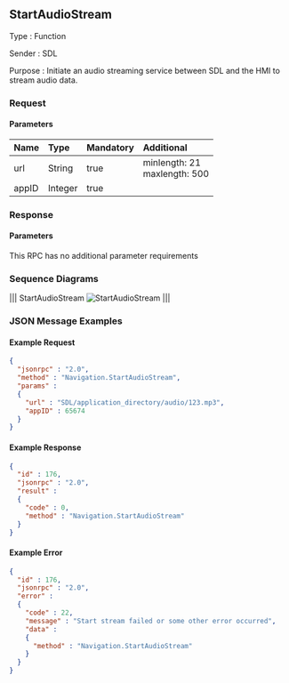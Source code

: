 ## StartAudioStream

Type
: Function

Sender
: SDL

Purpose
: Initiate an audio streaming service between SDL and the HMI to stream audio data.

### Request

#### Parameters

|Name|Type|Mandatory|Additional|
|:---|:---|:--------|:---------|
|url|String|true|minlength: 21<br>maxlength: 500|
|appID|Integer|true||

### Response

#### Parameters

This RPC has no additional parameter requirements

### Sequence Diagrams
|||
StartAudioStream
![StartAudioStream](./assets/StartAudioStream.jpg)
|||

### JSON Message Examples

#### Example Request

```json
{
  "jsonrpc" : "2.0",
  "method" : "Navigation.StartAudioStream",
  "params" :  
  {
    "url" : "SDL/application_directory/audio/123.mp3",
    "appID" : 65674
  }
}
```

#### Example Response

```json
{
  "id" : 176,
  "jsonrpc" : "2.0",
  "result" :
  {
    "code" : 0,
    "method" : "Navigation.StartAudioStream"
  }
}
```

#### Example Error

```json
{
  "id" : 176,
  "jsonrpc" : "2.0",
  "error" :
  {
    "code" : 22,
    "message" : "Start stream failed or some other error occurred",
    "data" :
    {
      "method" : "Navigation.StartAudioStream"
    }
  }
}
```
